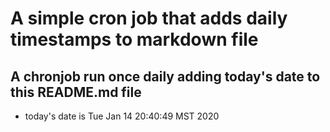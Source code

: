 A simple cron job that adds daily timestamps to markdown file
============================================================
## A chronjob run once daily adding today's date to this README.md file
* today's date is Tue Jan 14 20:40:49 MST 2020
